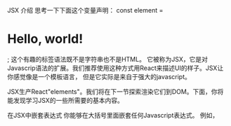 JSX 介绍
思考一下下面这个变量声明：
const element = <h1>Hello, world!</h1>;
这个有趣的标签语法既不是字符串也不是HTML。
它被称为JSX，它是对Javascrip语法的扩展。我们推荐使用这种方式用React来描述UI的样子。JSX让你感觉像是一个模板语言，
但是它实际是来自于强大的javascript。

JSX生产React"elements"。我们将在下一节探索渲染它们到DOM。下面，你将能发现学习JSX的一些所需要的基本内容。

在JSX中嵌套表达式
你能够在大括号里面嵌套任何Javascript表达式。
例如，